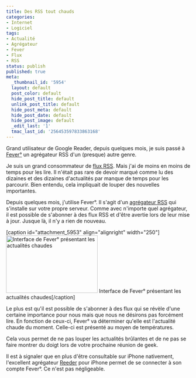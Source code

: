 ```yaml
---
title: Des RSS tout chauds
categories:
- Internet
- Logiciel
tags:
- Actualité
- Agrégateur
- Fever
- Flux
- RSS
status: publish
published: true
meta:
  _thumbnail_id: '5954'
  layout: default
  post_color: default
  hide_post_title: default
  unlink_post_title: default
  hide_post_meta: default
  hide_post_date: default
  hide_post_image: default
  _edit_last: '1'
  tmac_last_id: '256453597833863168'
---
```

Grand utilisateur de Google Reader, depuis quelques mois, je suis passé à <a href="https://www.feedafever.com/">Fever°</a> un agrégateur RSS d'un (presque) autre genre. <!--more-->

Je suis un grand consommateur de <a title="Définition du flux RSS sur wikipedia" href="https://fr.wikipedia.org/wiki/RSS">flux RSS</a>. Mais j'ai de moins en moins de temps pour les lire. Il n'était pas rare de devoir marqué comme lu des dizaines et des dizaines d'actualités par manque de temps pour les parcourir. Bien entendu, cela impliquait de louper des nouvelles importantes.

Depuis quelques mois, j'utilise Fever°. Il s'agit d'un <a title="Définition d'agrégateur sur Wikipedia" href="https://fr.wikipedia.org/wiki/Agr%C3%A9gateur">agrégateur RSS</a> qui s'installe sur votre propre serveur.
Comme avec n'importe quel agrégateur, il est possible de s'abonner à des flux RSS et d'être avertie lors de leur mise à jour. Jusque là, il n'y a rien de nouveau.

[caption id="attachment_5953" align="alignright" width="250"]<a href="https://dlgjp9x71cipk.cloudfront.net/2012/07/fever-hot.png"><img class="size-medium wp-image-5953" title="Les actualités chaude" src="https://dlgjp9x71cipk.cloudfront.net/2012/07/fever-hot-250x157.png" alt="Interface de Fever° présentant les actualités chaudes" width="250" height="157" /></a> Interface de Fever° présentant les actualités chaudes[/caption]

Le plus est qu'il est possible de s'abonner à des flux qui se révèle d'une certaine importance pour nous mais que nous ne désirons pas forcément lire. En fonction de ceux-ci, Fever° va déterminer qu'elle est l'actualité chaude du moment. Celle-ci est présenté au moyen de températures.

Cela vous permet de ne pas louper les actualités brûlantes et de ne pas se faire montrer du doigt lors de votre prochaine réunion de geek.

Il est à signaler que en plus d'être consultable sur iPhone nativement, l'excellent agrégateur <a href="https://reederapp.com/iphone/">Reeder</a> pour iPhone permet de se connecter à son compte Fever°. Ce n'est pas négligeable.
